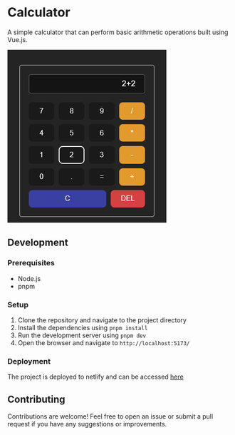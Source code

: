 # Calculator

A simple calculator that can perform basic arithmetic operations built using Vue.js.

![Calculator](calc.png)

## Development

### Prerequisites
- Node.js
- pnpm

### Setup

1. Clone the repository and navigate to the project directory
2. Install the dependencies using `pnpm install`
3. Run the development server using `pnpm dev`
4. Open the browser and navigate to `http://localhost:5173/`

### Deployment

The project is deployed to netlify and can be accessed [here](https://vue-calculator.netlify.app/)

## Contributing

Contributions are welcome! Feel free to open an issue or submit a pull request if you have any suggestions or improvements.
